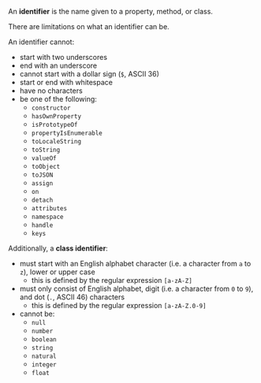 An **identifier** is the name given to a property, method, or class.

There are limitations on what an identifier can be.

An identifier cannot:

- start with two underscores
- end with an underscore
- cannot start with a dollar sign (`$`, ASCII 36)
- start or end with whitespace
- have no characters
- be one of the following:
    - `constructor`
    - `hasOwnProperty`
    - `isPrototypeOf`
    - `propertyIsEnumerable`
    - `toLocaleString`
    - `toString`
    - `valueOf`
    - `toObject`
    - `toJSON`
    - `assign`
    - `on`
    - `detach`
    - `attributes`
    - `namespace`
    - `handle`
    - `keys`

Additionally, a **class identifier**:

- must start with an English alphabet character (i.e. a character from `a` to `z`), lower or upper case
    - this is defined by the regular expression `[a-zA-Z]`
- must only consist of English alphabet, digit (i.e. a character from `0` to `9`), and dot (`.`, ASCII 46) characters
    - this is defined by the regular expression `[a-zA-Z.0-9]`
- cannot be:
    - `null`
    - `number`
    - `boolean`
    - `string`
    - `natural`
    - `integer`
    - `float`

